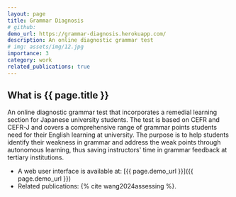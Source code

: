 ```yaml
---
layout: page
title: Grammar Diagnosis
# github:
demo_url: https://grammar-diagnosis.herokuapp.com/
description: An online diagnostic grammar test
# img: assets/img/12.jpg
importance: 3
category: work
related_publications: true
---
```


## What is {{ page.title }}

An online diagnostic grammar test that incorporates a remedial learning section for Japanese university students.
The test is based on CEFR and CEFR-J and covers a comprehensive range of grammar points students need for their English learning at university.
The purpose is to help students identify their weakness in grammar and address the weak points through autonomous learning, thus saving instructors' time in grammar feedback at tertiary institutions.

<!-- - The source code is available at: [{{ page.github }}]({{ page.github }}) -->

- A web user interface is available at: [{{ page.demo_url }}]({{ page.demo_url }})
- Related publications: {% cite wang2024assessing %}.
